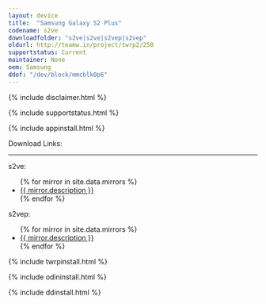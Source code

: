 ```yaml
---
layout: device
title:  "Samsung Galaxy S2 Plus"
codename: s2ve
downloadfolder: "s2ve|s2ve|s2vep|s2vep"
oldurl: http://teamw.in/project/twrp2/250
supportstatus: Current
maintainer: None
oem: Samsung
ddof: "/dev/block/mmcblk0p6"
---
```


{% include disclaimer.html %}

{% include supportstatus.html %}

{% include appinstall.html %}

<div class='page-heading'>Download Links:</div>
<hr />
<p class="text">s2ve:</p>
<ul>
{% for mirror in site.data.mirrors %}
  <li>
    <a href="{{ mirror.baseurl }}s2ve">
      {{ mirror.description }}
    </a>
  </li>
{% endfor %}
</ul>
<p class="text">s2vep:</p>
<ul>
{% for mirror in site.data.mirrors %}
  <li>
    <a href="{{ mirror.baseurl }}s2vep">
      {{ mirror.description }}
    </a>
  </li>
{% endfor %}
</ul>

{% include twrpinstall.html %}

{% include odininstall.html %}

{% include ddinstall.html %}
